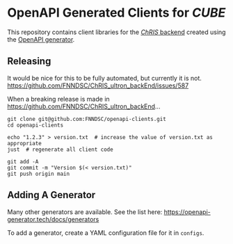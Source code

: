 # OpenAPI Generated Clients for _CUBE_

This repository contains client libraries for the [_ChRIS_ backend](https://github.com/fnndsc/ChRIS_ultron_backEnd)
created using the [OpenAPI generator](https://openapi-generator.tech/).

## Releasing

It would be nice for this to be fully automated, but currently it is not. https://github.com/FNNDSC/ChRIS_ultron_backEnd/issues/587

When a breaking release is made in https://github.com/FNNDSC/ChRIS_ultron_backEnd...

```shell
git clone git@github.com:FNNDSC/openapi-clients.git
cd openapi-clients

echo "1.2.3" > version.txt  # increase the value of version.txt as appropriate
just  # regenerate all client code

git add -A
git commit -m "Version $(< version.txt)"
git push origin main
```

## Adding A Generator

Many other generators are available. See the list here: https://openapi-generator.tech/docs/generators

To add a generator, create a YAML configuration file for it in `configs`.

